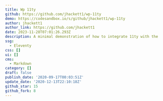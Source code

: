 ```yaml
---
title: Wp 11ty
github: https://github.com/jhackett1/wp-11ty
demo: https://codesandbox.io/s/github/jhackett1/wp-11ty
author: jhackett1
author_link: https://github.com/jhackett1
date: 2023-11-28T07:01:26.293Z
description: A minimal demonstration of how to integrate 11ty with the WordPress API
ssg:
  - Eleventy
css: []
ui: []
cms:
  - Markdown
category: []
draft: false
publish_date: '2020-09-17T00:03:51Z'
update_date: '2020-12-13T22:10:18Z'
github_star: 15
github_fork: 8
---
```

